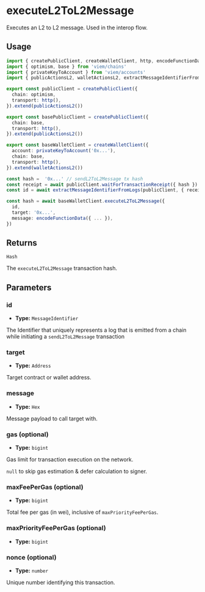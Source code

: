 # executeL2ToL2Message

Executes an L2 to L2 message. Used in the interop flow.

## Usage

```ts [example.ts]
import { createPublicClient, createWalletClient, http, encodeFunctionData } from 'viem'
import { optimism, base } from 'viem/chains'
import { privateKeyToAccount } from 'viem/accounts'
import { publicActionsL2, walletActionsL2, extractMessageIdentifierFromLogs } from '@eth-optimism/viem'

export const publicClient = createPublicClient({
  chain: optimism,
  transport: http(),
}).extend(publicActionsL2())

export const basePublicClient = createPublicClient({
  chain: base,
  transport: http(),
}).extend(publicActionsL2())

export const baseWalletClient = createWalletClient({
  account: privateKeyToAccount('0x...'),
  chain: base,
  transport: http(),
}).extend(walletActionsL2())

const hash =  '0x...' // sendL2ToL2Message tx hash
const receipt = await publicClient.waitForTransactionReceipt({ hash })
const id = await extractMessageIdentifierFromLogs(publicClient, { receipt })

const hash = await baseWalletClient.executeL2ToL2Message({
  id,
  target: '0x...',
  message: encodeFunctionData({ ... }),
})
```

## Returns

`Hash`

The `executeL2ToL2Message` transaction hash.

## Parameters

### id

- **Type:** `MessageIdentifier`

The Identifier that uniquely represents a log that is emitted from a chain while initiating a `sendL2ToL2Message` transaction

### target

- **Type:** `Address`

Target contract or wallet address.

### message

- **Type:** `Hex`

Message payload to call target with.

### gas (optional)

- **Type:** `bigint`

Gas limit for transaction execution on the network. 

`null` to skip gas estimation & defer calculation to signer. 

### maxFeePerGas (optional)

- **Type:** `bigint`

Total fee per gas (in wei), inclusive of `maxPriorityFeePerGas`. 

### maxPriorityFeePerGas (optional)

- **Type:** `bigint`

### nonce (optional)

- **Type:** `number`

Unique number identifying this transaction.
